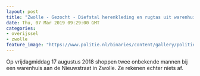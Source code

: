 ```yaml
---
layout: post
title: "Zwolle - Gezocht - Diefstal herenkleding en rugtas uit warenhuis"
date: Thu, 07 Mar 2019 09:29:00 GMT
categories: 
- overijssel 
- zwolle 
feature_image: "https://www.politie.nl/binaries/content/gallery/politie/gezocht/verdachten/2019/maart/02-on/2018392916-1.jpg"
---
```


Op vrijdagmiddag 17 augustus 2018 shoppen twee onbekende mannen bij een warenhuis aan de Nieuwstraat in Zwolle. Ze rekenen echter niets af.
